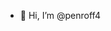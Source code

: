 - 👋 Hi, I’m @penroff4

<!---
penroff4/penroff4 is a ✨ special ✨ repository because its `README.md` (this file) appears on your GitHub profile.
You can click the Preview link to take a look at your changes.
--->
